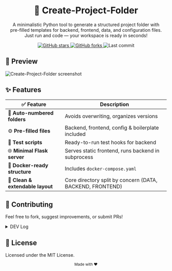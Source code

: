 <!-- -------------------------------------------------- -->
<!-- README.md • Create-Project-Folder • ©israice • MIT License - -->
<!-- -------------------------------------------------- -->

<h1 align="center">🧩 Create-Project-Folder</h1>

<p align="center">
  A minimalistic Python tool to generate a structured project folder with<br/>
  pre-filled templates for backend, frontend, data, and configuration files.<br/>
  Just run and code — your workspace is ready in seconds!
</p>

<!-- -------------------------------------------------- -->
<!-- -----------------GitHub badges-------------------- -->
<!-- -------------------------------------------------- -->

<p align="center">
  <a href="https://github.com/israice/Create-Project-Folder/stargazers">
    <img alt="GitHub stars" src="https://img.shields.io/github/stars/israice/Create-Project-Folder?style=for-the-badge&logo=github" />
  </a>
  <a href="https://github.com/israice/Create-Project-Folder/forks">
    <img alt="GitHub forks" src="https://img.shields.io/github/forks/israice/Create-Project-Folder?style=for-the-badge&logo=github" />
  </a>
  <img alt="Last commit" src="https://img.shields.io/github/last-commit/israice/Create-Project-Folder?style=for-the-badge" />
</p>


<!-- -------------------------------------------------- -->
<!-- ----------------Screenshot Preview---------------- -->
<!-- -------------------------------------------------- -->

## 📸 Preview

<p>
  <img src="https://i.postimg.cc/RZsthtdx/image.png" alt="Create-Project-Folder screenshot">
</p>

<!-- -------------------------------------------------- -->
<!-- ----------------Features Table-------------------- -->
<!-- -------------------------------------------------- -->

## ✨ Features

| ✅ Feature                        | Description                                               |
| -------------------------------- | --------------------------------------------------------- |
| 🔢 **Auto-numbered folders**     | Avoids overwriting, organizes versions                    |
| ⚙️ **Pre-filled files**          | Backend, frontend, config & boilerplate included          |
| 🧪 **Test scripts**              | Ready-to-run test hooks for backend                       |
| 🌐 **Minimal Flask server**      | Serves static frontend, runs backend in subprocess        |
| 🐳 **Docker-ready structure**    | Includes `docker-compose.yaml`                            |
| 📁 **Clean & extendable layout** | Core directory split by concern (DATA, BACKEND, FRONTEND) |

<!-- -------------------------------------------------- -->
<!-- ----------------Contributing---------------------- -->
<!-- -------------------------------------------------- -->

## 🤝 Contributing

Feel free to fork, suggest improvements, or submit PRs!

<!-- -------------------------------------------------- -->
<!-- ----------------hide log-------------------------- -->
<!-- -------------------------------------------------- -->

<details>
  <summary>DEV Log</summary>

## v001

- create create_new_JS_project.py 
- add README.md creation
- add data to README.md
- create_new_PY_project.py
- create copy_files.py

## v002

- create_new_CHROME_project.py
- added .env to projects

## v003

- added flask completed start with html css js
- fixed copy_files.py

## v004

- file names changed to create_new_project.py and add_file_to_Projects_Folder.py
- README.md file updated in creation
- and the project README.md updated also

### FUTURE PLANS

- keep update each new project creation 


<!-- -------------------------------------------------- -->
<!-- ----------------Github CHEATSHEET----------------- -->
<!-- -------------------------------------------------- -->

<details>
  <summary>Github CHEATSHEET</summary>

## Load last updates and replace existing local files

git fetch origin; git reset --hard origin/master; git clean -fd

## Select a hash from the last 10 commits

git log --oneline -n 10

## Use the hash to get that exact version locally

git fetch origin; git checkout master; git reset --hard 1eaef8b; git clean -fdx

## Update repository

git add .  
git commit -m "and the project README.md updated also"  
git push

</details>

</details>

<!-- -------------------------------------------------- -->
<!-- ----------------License--------------------------- -->
<!-- -------------------------------------------------- -->

## 📄 License

Licensed under the MIT License.

<p align="center"><sub>Made with ❤️ </sub></p>
